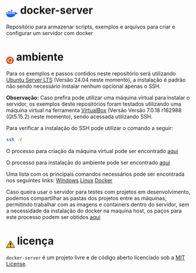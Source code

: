 # <img alt="docker" height="20" src="./imagens/docker.png" style="margin-bottom: -9px !important">  docker-server
Repositório para armazenar scripts, exemplos e arquivos para criar e configurar um servidor com docker

# <img alt="ubuntu" height="20" src="./imagens/ubuntu.png" style="margin-bottom: -9px !important"> ambiente
Para os exemplos e passos contidos neste repositório será utilizando <a href="https://ubuntu.com/download/server" target="_blank">Ubuntu Server LTS</a> (Versão 24.04 neste momento), a instalação é padrão não sendo necessário instalar nenhum opcional apenas o SSH.

<b>Observação:</b> Caso prefira pode utilizar uma máquina virtual para instalar o servidor, os exemplos deste repositórios foram testados utilizando uma máquina virtual na ferramenta <a href="https://www.virtualbox.org/wiki/Downloads" target="_blank">VirtualBox</a> (Versão Versão 7.0.18 r162988 (Qt5.15.2) neste momento), sendo acessada utilizando SSH.<br>

Para verificar a instalação do SSH pode utilizar o comando a seguir:
```bash
ssh -V
```
O processo para criação da máquina virtual pode ser encontrado <a href="https://github.com/GlerystonMatos/docker-server/blob/main/configuracao-vm/README.md" target="_blank">aqui</a>

O processo para instalação do ambiente pode ser encontrado <a href="https://github.com/GlerystonMatos/docker-server/blob/main/comandos/AMBIENTE.md" target="_blank">aqui</a>

Uma lista com os principais comandos necessários pode ser encontrada nos seguintes links:
<a href="https://github.com/GlerystonMatos/docker-server/blob/main/comandos/WINDOWS.md" target="_blank">Windows</a>
<a href="https://github.com/GlerystonMatos/docker-server/blob/main/comandos/LINUX.md" target="_blank">Linux</a>
<a href="https://github.com/GlerystonMatos/docker-server/blob/main/comandos/DOCKER.md" target="_blank">Docker</a>

Caso queira usar o servidor para testes com projetos em desenvolvimento, podemos compartilhar as pastas dos projetos entre as máquinas, permitindo trabalhar com as imagens e containers dentro do servidor, sem a necessidade da instalação do docker na maquina host, os paços para este processo podem ser obtidos <a href="https://github.com/GlerystonMatos/docker-server/blob/main/comandos/DIRETORIO.md" target="_blank">aqui</a>

# <img alt="warning" height="20" src="./imagens/warning.png" style="margin-bottom: -9px !important"> licença
`docker-server` é um projeto livre e de código aberto licenciado sob a [MIT License](./LICENSE).
